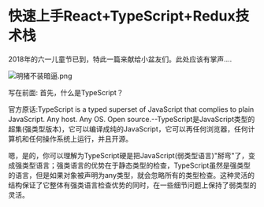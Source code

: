 # 快速上手React+TypeScript+Redux技术栈

2018年的六一儿童节已到，特此一篇来献给小盆友们。此处应该有掌声....

![明猪不装暗逼.png](https://upload-images.jianshu.io/upload_images/5243706-05642b29878fdd9b.png?imageMogr2/auto-orient/strip%7CimageView2/2/w/1240)

写在前面: 
首先，什么是TypeScript？

官方原话:TypeScript is a typed superset of JavaScript that complies to plain JavaScript. Any host. Any OS. Open source.--TypeScript是JavaScript类型的超集(强类型版本)，它可以编译成纯的JavaScript，它可以再任何浏览器，任何计算机和任何操作系统上运行，并且开源。

嗯，是的，你可以理解为TypeScript硬是把JavaScript(弱类型语言)"掰弯"了，变成强类型语言；强类语言的优势在于静态类型的检查，TypeScript虽然是强类型的语言，但是如果对象被声明为any类型，就会忽略所有的类型检查。这种灵活的结构保证了它整体有强类语言检查优势的同时，在一些细节问题上保持了弱类型的灵活。
